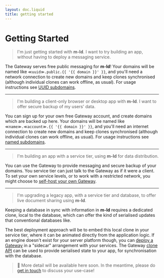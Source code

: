 ```yaml
---
layout: doc.liquid
title: getting started
---
```

# Getting Started

> I'm just getting started with **m-ld**. I want to try building an app, without having to deploy a messaging service.

The Gateway serves free public messaging for **m-ld**! Your domains will be named like `≪uuid≫.public.{{ '{{ domain }}' }}`, and you'll need a network connection to create new domains and keep clones synchronised (although individual clones can work offline, as usual). For usage instructions see [UUID subdomains](uuid-subdomains).

---

> I'm building a client-only browser or desktop app with **m-ld**. I want to offer secure backup of my users' data.

You can sign up for your own free Gateway account, and create domains which are backed up here. Your domains will be named like `≪name≫.≪account≫.{{ '{{ domain }}' }}`, and you'll need an internet connection to create new domains and keep clones synchronised (although individual clones can work offline, as usual). For usage instructions see [named subdomains](named-subdomains).

---

> I'm building an app with a service tier, using **m-ld** for data distribution.

You can use the Gateway to provide messaging and secure backup of your domains. You service tier can just talk to the Gateway as if it were a client. To set your own service levels, or to work with a restricted network, you might choose to [self-host your own Gateway](self-host).

---

> I'm upgrading a legacy app, with a service tier and database, to offer live document sharing using **m-ld**.

Keeping a database in sync with information in **m-ld** requires a dedicated clone, local to the database, which can offer the kind of serialised updates that conventional databases like.

The best deployment approach will be to embed this local clone in your service tier, where it can be animated directly from the application logic. If an engine doesn't exist for your server platform though, you can [deploy a Gateway](self-host) in a "sidecar" arrangement with your services. The Gateway [clone API](clone-api) can be used to provide serialised state to your app, for synchronisation with the database.

> 🚧 More detail will be available here soon. In the meantime, please do [get in touch](http://m-ld.org/hello/) to discuss your use-case!